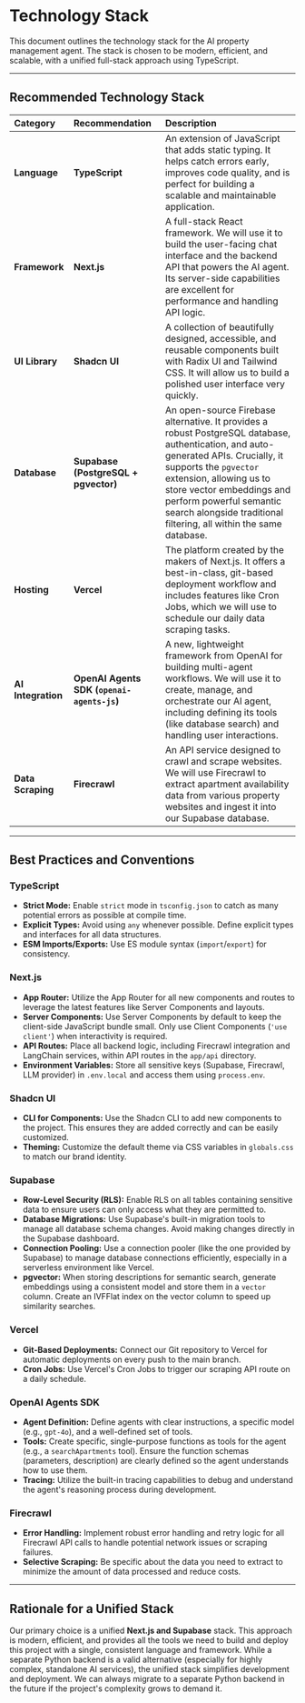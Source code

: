 # Technology Stack

This document outlines the technology stack for the AI property management agent. The stack is chosen to be modern, efficient, and scalable, with a unified full-stack approach using TypeScript.

---

## Recommended Technology Stack

| Category | Recommendation | Description |
| :--- | :--- | :--- |
| **Language** | **TypeScript** | An extension of JavaScript that adds static typing. It helps catch errors early, improves code quality, and is perfect for building a scalable and maintainable application. |
| **Framework** | **Next.js** | A full-stack React framework. We will use it to build the user-facing chat interface and the backend API that powers the AI agent. Its server-side capabilities are excellent for performance and handling API logic. |
| **UI Library** | **Shadcn UI** | A collection of beautifully designed, accessible, and reusable components built with Radix UI and Tailwind CSS. It will allow us to build a polished user interface very quickly. |
| **Database** | **Supabase (PostgreSQL + pgvector)** | An open-source Firebase alternative. It provides a robust PostgreSQL database, authentication, and auto-generated APIs. Crucially, it supports the `pgvector` extension, allowing us to store vector embeddings and perform powerful semantic search alongside traditional filtering, all within the same database. |
| **Hosting** | **Vercel** | The platform created by the makers of Next.js. It offers a best-in-class, git-based deployment workflow and includes features like Cron Jobs, which we will use to schedule our daily data scraping tasks. |
| **AI Integration**| **OpenAI Agents SDK (`openai-agents-js`)** | A new, lightweight framework from OpenAI for building multi-agent workflows. We will use it to create, manage, and orchestrate our AI agent, including defining its tools (like database search) and handling user interactions. |
| **Data Scraping**| **Firecrawl** | An API service designed to crawl and scrape websites. We will use Firecrawl to extract apartment availability data from various property websites and ingest it into our Supabase database. |

---

## Best Practices and Conventions

### TypeScript

-   **Strict Mode:** Enable `strict` mode in `tsconfig.json` to catch as many potential errors as possible at compile time.
-   **Explicit Types:** Avoid using `any` whenever possible. Define explicit types and interfaces for all data structures.
-   **ESM Imports/Exports:** Use ES module syntax (`import`/`export`) for consistency.

### Next.js

-   **App Router:** Utilize the App Router for all new components and routes to leverage the latest features like Server Components and layouts.
-   **Server Components:** Use Server Components by default to keep the client-side JavaScript bundle small. Only use Client Components (`'use client'`) when interactivity is required.
-   **API Routes:** Place all backend logic, including Firecrawl integration and LangChain services, within API routes in the `app/api` directory.
-   **Environment Variables:** Store all sensitive keys (Supabase, Firecrawl, LLM provider) in `.env.local` and access them using `process.env`.

### Shadcn UI

-   **CLI for Components:** Use the Shadcn CLI to add new components to the project. This ensures they are added correctly and can be easily customized.
-   **Theming:** Customize the default theme via CSS variables in `globals.css` to match our brand identity.

### Supabase

-   **Row-Level Security (RLS):** Enable RLS on all tables containing sensitive data to ensure users can only access what they are permitted to.
-   **Database Migrations:** Use Supabase's built-in migration tools to manage all database schema changes. Avoid making changes directly in the Supabase dashboard.
-   **Connection Pooling:** Use a connection pooler (like the one provided by Supabase) to manage database connections efficiently, especially in a serverless environment like Vercel.
-   **pgvector:** When storing descriptions for semantic search, generate embeddings using a consistent model and store them in a `vector` column. Create an IVFFlat index on the vector column to speed up similarity searches.

### Vercel

-   **Git-Based Deployments:** Connect our Git repository to Vercel for automatic deployments on every push to the main branch.
-   **Cron Jobs:** Use Vercel's Cron Jobs to trigger our scraping API route on a daily schedule.

### OpenAI Agents SDK

-   **Agent Definition:** Define agents with clear instructions, a specific model (e.g., `gpt-4o`), and a well-defined set of tools.
-   **Tools:** Create specific, single-purpose functions as tools for the agent (e.g., a `searchApartments` tool). Ensure the function schemas (parameters, description) are clearly defined so the agent understands how to use them.
-   **Tracing:** Utilize the built-in tracing capabilities to debug and understand the agent's reasoning process during development.

### Firecrawl

-   **Error Handling:** Implement robust error handling and retry logic for all Firecrawl API calls to handle potential network issues or scraping failures.
-   **Selective Scraping:** Be specific about the data you need to extract to minimize the amount of data processed and reduce costs.

---

## Rationale for a Unified Stack

Our primary choice is a unified **Next.js and Supabase** stack. This approach is modern, efficient, and provides all the tools we need to build and deploy this project with a single, consistent language and framework. While a separate Python backend is a valid alternative (especially for highly complex, standalone AI services), the unified stack simplifies development and deployment. We can always migrate to a separate Python backend in the future if the project's complexity grows to demand it.
